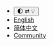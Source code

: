 * <button id='dark-mode-btn' onclick="changeDarkMode();"> 🌓 ⇄ 💡 </button>
* [English](/en_US/)
* [简体中文](/zh_CN/)
* [Community](https://forum.litebds.com/)